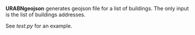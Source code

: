 **URABNgeojson** generates geojson file for a list of buildings. The only input is the list of buildings addresses. 

See *test.py* for an example. 

